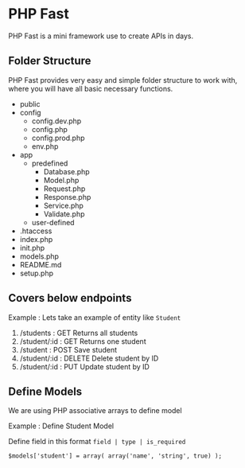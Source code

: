 # PHP Fast
PHP Fast is a mini framework use to create APIs in days.


## Folder Structure
PHP Fast provides very easy and simple folder structure to work with, where you will have all basic necessary functions.

- public
- config
  - config.dev.php
  - config.php
  - config.prod.php
  - env.php
- app
  - predefined
    - Database.php
    - Model.php
    - Request.php
    - Response.php
    - Service.php
    - Validate.php
  - user-defined
- .htaccess
- index.php
- init.php
- models.php
- README.md
- setup.php


## Covers below endpoints

Example : Lets take an example of entity like `Student`

1. /students        : GET       Returns all students
2. /student/:id     : GET       Returns one student
3. /student         : POST      Save student
4. /student/:id     : DELETE    Delete student by ID
5. /student/:id     : PUT       Update student by ID


## Define Models
We are using PHP associative arrays to define model

Example : Define Student Model

Define field in this format
`field | type | is_required`

`$models['student'] = array(
  array('name', 'string', true)
);`



